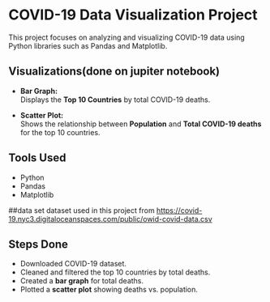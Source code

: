 
# COVID-19 Data Visualization Project

This project focuses on analyzing and visualizing COVID-19 data using Python libraries such as Pandas and Matplotlib.

## Visualizations(done on jupiter notebook)

- **Bar Graph:**  
  Displays the **Top 10 Countries** by total COVID-19 deaths.

- **Scatter Plot:**  
  Shows the relationship between **Population** and **Total COVID-19 deaths** for the top 10 countries.

## Tools Used

- Python
- Pandas
- Matplotlib

##data set
dataset used in this project from https://covid-19.nyc3.digitaloceanspaces.com/public/owid-covid-data.csv


## Steps Done

- Downloaded COVID-19 dataset.
- Cleaned and filtered the top 10 countries by total deaths.
- Created a **bar graph** for total deaths.
- Plotted a **scatter plot** showing deaths vs. population.
